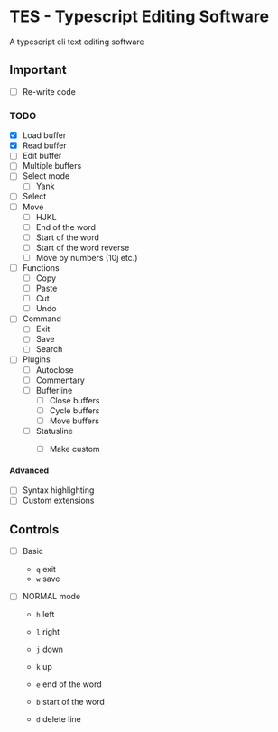 # TES - Typescript Editing Software
A typescript cli text editing software

## Important
- [ ] Re-write code

### TODO
- [x] Load buffer
- [x] Read buffer
- [ ] Edit buffer
- [ ] Multiple buffers
- [ ] Select mode
   - [ ] Yank
- [ ] Select
- [ ] Move
   - [ ] HJKL
   - [ ] End of the word
   - [ ] Start of the word
   - [ ] Start of the word reverse
   - [ ] Move by numbers (10j etc.)
- [ ] Functions
   - [ ] Copy
   - [ ] Paste
   - [ ] Cut
   - [ ] Undo 
- [ ] Command
   - [ ] Exit
   - [ ] Save
   - [ ] Search
- [ ] Plugins
   - [ ] Autoclose
   - [ ] Commentary
   - [ ] Bufferline
      - [ ] Close buffers
      - [ ] Cycle buffers
      - [ ] Move buffers
   - [ ] Statusline
      - [ ] Make custom


#### Advanced
- [ ] Syntax highlighting
- [ ] Custom extensions

## Controls
- [ ] Basic
   - `q` exit
   - `w` save

- [ ] NORMAL mode
   - `h` left
   - `l` right
   - `j` down
   - `k` up
 
   - `e` end of the word
   - `b` start of the word
 
   - `d` delete line
